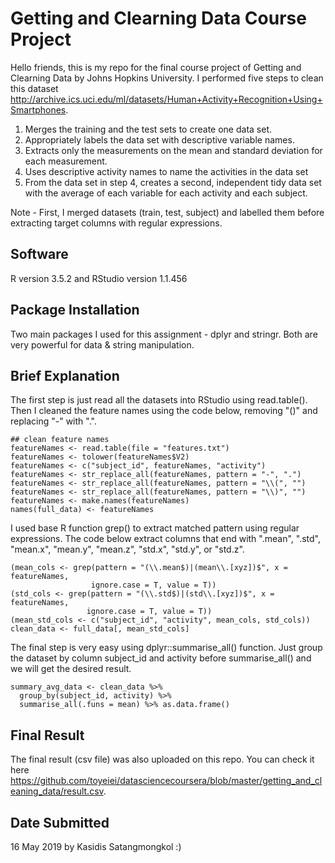 # Getting and Clearning Data Course Project

Hello friends, this is my repo for the final course project of Getting and Clearning Data by Johns Hopkins University. I performed five steps to clean this dataset http://archive.ics.uci.edu/ml/datasets/Human+Activity+Recognition+Using+Smartphones.

1. Merges the training and the test sets to create one data set.
2. Appropriately labels the data set with descriptive variable names.
3. Extracts only the measurements on the mean and standard deviation for each measurement.
4. Uses descriptive activity names to name the activities in the data set
5. From the data set in step 4, creates a second, independent tidy data set with the average of each variable for each activity and each subject.

Note - First, I merged datasets (train, test, subject) and labelled them before extracting target columns with regular expressions.

## Software

R version 3.5.2 and RStudio version 1.1.456

## Package Installation

Two main packages I used for this assignment - dplyr and stringr. Both are very powerful for data & string manipulation.

## Brief Explanation

The first step is just read all the datasets into RStudio using read.table(). Then I cleaned the feature names using the code below, removing "()" and replacing "-" with ".".

```
## clean feature names
featureNames <- read.table(file = "features.txt")
featureNames <- tolower(featureNames$V2)
featureNames <- c("subject_id", featureNames, "activity")
featureNames <- str_replace_all(featureNames, pattern = "-", ".")
featureNames <- str_replace_all(featureNames, pattern = "\\(", "")
featureNames <- str_replace_all(featureNames, pattern = "\\)", "")
featureNames <- make.names(featureNames)
names(full_data) <- featureNames
```

I used base R function grep() to extract matched pattern using regular expressions. The code below extract columns that end with ".mean", ".std", "mean.x", "mean.y", "mean.z", "std.x", "std.y", or "std.z".

```
(mean_cols <- grep(pattern = "(\\.mean$)|(mean\\.[xyz])$", x = featureNames, 
                  ignore.case = T, value = T))
(std_cols <- grep(pattern = "(\\.std$)|(std\\.[xyz])$", x = featureNames, 
                 ignore.case = T, value = T))
(mean_std_cols <- c("subject_id", "activity", mean_cols, std_cols))
clean_data <- full_data[, mean_std_cols]
```

The final step is very easy using dplyr::summarise_all() function. Just group the dataset by column subject_id and activity before summarise_all() and we will get the desired result.

```
summary_avg_data <- clean_data %>%
  group_by(subject_id, activity) %>%
  summarise_all(.funs = mean) %>% as.data.frame()
```

## Final Result

The final result (csv file) was also uploaded on this repo. You can check it here https://github.com/toyeiei/datasciencecoursera/blob/master/getting_and_cleaning_data/result.csv.

## Date Submitted

16 May 2019 by Kasidis Satangmongkol :)
